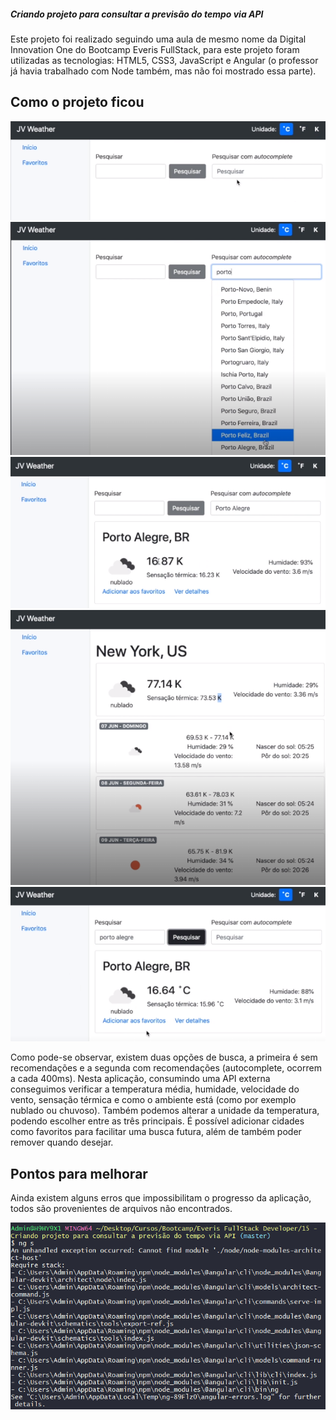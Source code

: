 ##### Criando projeto para consultar a previsão do tempo via API

Este projeto foi realizado seguindo uma aula de mesmo nome da Digital Innovation One do Bootcamp Everis FullStack, para este projeto foram utilizadas as tecnologias: HTML5, CSS3, JavaScript e Angular (o professor já havia trabalhado com Node também, mas não foi mostrado essa parte).

## Como o projeto ficou

<img src="./img github/img1.PNG">



<img src="./img github/img2.PNG">



<img src="./img github/img3.PNG">



<img src="./img github/img4.PNG">



<img src="./img github/img5.PNG">



Como pode-se observar, existem duas opções de busca, a primeira é sem recomendações e a segunda com recomendações (autocomplete, ocorrem a cada 400ms). Nesta aplicação, consumindo uma API externa conseguimos verificar a temperatura média, humidade, velocidade do vento, sensação térmica e como o ambiente está (como por exemplo nublado ou chuvoso).
Também podemos alterar a unidade da temperatura, podendo escolher entre as três principais.
É possível adicionar cidades como favoritos para facilitar uma busca futura, além de também poder remover quando desejar.



## Pontos para melhorar

Ainda existem alguns erros que impossibilitam o progresso da aplicação, todos são provenientes de arquivos não encontrados.

<img src="./img github/img6.PNG">
